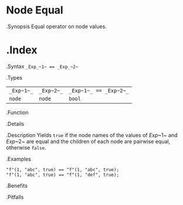 # Node Equal

.Synopsis
Equal operator on node values.

.Index
==

.Syntax
`_Exp_~1~ == _Exp_~2~`

.Types

|             |             |                         |
| --- | --- | --- |
| `_Exp~1~_`  |  `_Exp~2~_` | `_Exp~1~_ == _Exp~2~_`  |
| `node`     |  `node`    | `bool`                |


.Function

.Details

.Description
Yields `true` if the node names of the values of _Exp_~1~ and _Exp_~2~ are equal and
the children of each node are pairwise equal, otherwise `false`.

.Examples
```rascal-shell
"f"(1, "abc", true) == "f"(1, "abc", true);
"f"(1, "abc", true) == "f"(1, "def", true);
```

.Benefits

.Pitfalls

